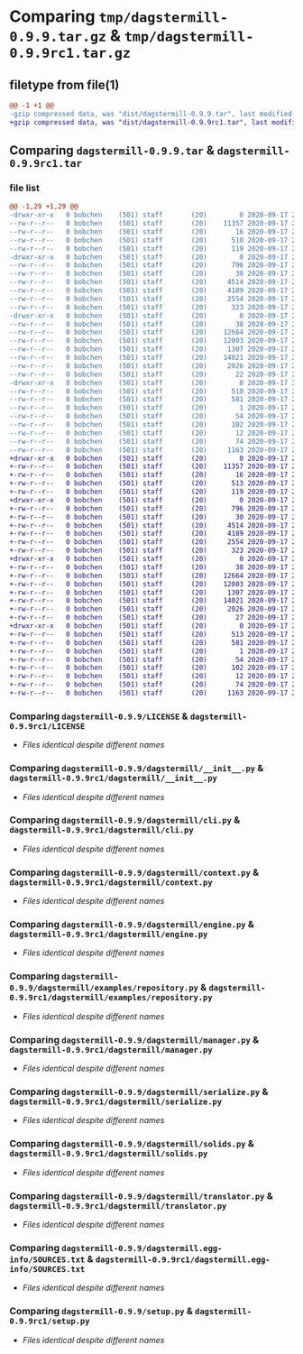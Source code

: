 # Comparing `tmp/dagstermill-0.9.9.tar.gz` & `tmp/dagstermill-0.9.9rc1.tar.gz`

## filetype from file(1)

```diff
@@ -1 +1 @@
-gzip compressed data, was "dist/dagstermill-0.9.9.tar", last modified: Thu Sep 17 21:28:23 2020, max compression
+gzip compressed data, was "dist/dagstermill-0.9.9rc1.tar", last modified: Thu Sep 17 21:08:42 2020, max compression
```

## Comparing `dagstermill-0.9.9.tar` & `dagstermill-0.9.9rc1.tar`

### file list

```diff
@@ -1,29 +1,29 @@
-drwxr-xr-x   0 bobchen    (501) staff       (20)        0 2020-09-17 21:28:23.000000 dagstermill-0.9.9/
--rw-r--r--   0 bobchen    (501) staff       (20)    11357 2020-09-17 21:24:45.000000 dagstermill-0.9.9/LICENSE
--rw-r--r--   0 bobchen    (501) staff       (20)       16 2020-09-17 21:24:45.000000 dagstermill-0.9.9/MANIFEST.in
--rw-r--r--   0 bobchen    (501) staff       (20)      510 2020-09-17 21:28:23.000000 dagstermill-0.9.9/PKG-INFO
--rw-r--r--   0 bobchen    (501) staff       (20)      119 2020-09-17 21:24:45.000000 dagstermill-0.9.9/README.md
-drwxr-xr-x   0 bobchen    (501) staff       (20)        0 2020-09-17 21:28:23.000000 dagstermill-0.9.9/dagstermill/
--rw-r--r--   0 bobchen    (501) staff       (20)      796 2020-09-17 21:24:45.000000 dagstermill-0.9.9/dagstermill/__init__.py
--rw-r--r--   0 bobchen    (501) staff       (20)       30 2020-09-17 21:24:45.000000 dagstermill-0.9.9/dagstermill/__main__.py
--rw-r--r--   0 bobchen    (501) staff       (20)     4514 2020-09-17 21:24:45.000000 dagstermill-0.9.9/dagstermill/cli.py
--rw-r--r--   0 bobchen    (501) staff       (20)     4189 2020-09-17 21:24:45.000000 dagstermill-0.9.9/dagstermill/context.py
--rw-r--r--   0 bobchen    (501) staff       (20)     2554 2020-09-17 21:24:45.000000 dagstermill-0.9.9/dagstermill/engine.py
--rw-r--r--   0 bobchen    (501) staff       (20)      323 2020-09-17 21:24:45.000000 dagstermill-0.9.9/dagstermill/errors.py
-drwxr-xr-x   0 bobchen    (501) staff       (20)        0 2020-09-17 21:28:23.000000 dagstermill-0.9.9/dagstermill/examples/
--rw-r--r--   0 bobchen    (501) staff       (20)       38 2020-09-17 21:24:45.000000 dagstermill-0.9.9/dagstermill/examples/__init__.py
--rw-r--r--   0 bobchen    (501) staff       (20)    12664 2020-09-17 21:24:45.000000 dagstermill-0.9.9/dagstermill/examples/repository.py
--rw-r--r--   0 bobchen    (501) staff       (20)    12003 2020-09-17 21:24:45.000000 dagstermill-0.9.9/dagstermill/manager.py
--rw-r--r--   0 bobchen    (501) staff       (20)     1307 2020-09-17 21:24:45.000000 dagstermill-0.9.9/dagstermill/serialize.py
--rw-r--r--   0 bobchen    (501) staff       (20)    14021 2020-09-17 21:24:45.000000 dagstermill-0.9.9/dagstermill/solids.py
--rw-r--r--   0 bobchen    (501) staff       (20)     2026 2020-09-17 21:24:45.000000 dagstermill-0.9.9/dagstermill/translator.py
--rw-r--r--   0 bobchen    (501) staff       (20)       22 2020-09-17 21:24:45.000000 dagstermill-0.9.9/dagstermill/version.py
-drwxr-xr-x   0 bobchen    (501) staff       (20)        0 2020-09-17 21:28:23.000000 dagstermill-0.9.9/dagstermill.egg-info/
--rw-r--r--   0 bobchen    (501) staff       (20)      510 2020-09-17 21:28:23.000000 dagstermill-0.9.9/dagstermill.egg-info/PKG-INFO
--rw-r--r--   0 bobchen    (501) staff       (20)      581 2020-09-17 21:28:23.000000 dagstermill-0.9.9/dagstermill.egg-info/SOURCES.txt
--rw-r--r--   0 bobchen    (501) staff       (20)        1 2020-09-17 21:28:23.000000 dagstermill-0.9.9/dagstermill.egg-info/dependency_links.txt
--rw-r--r--   0 bobchen    (501) staff       (20)       54 2020-09-17 21:28:23.000000 dagstermill-0.9.9/dagstermill.egg-info/entry_points.txt
--rw-r--r--   0 bobchen    (501) staff       (20)      102 2020-09-17 21:28:23.000000 dagstermill-0.9.9/dagstermill.egg-info/requires.txt
--rw-r--r--   0 bobchen    (501) staff       (20)       12 2020-09-17 21:28:23.000000 dagstermill-0.9.9/dagstermill.egg-info/top_level.txt
--rw-r--r--   0 bobchen    (501) staff       (20)       74 2020-09-17 21:28:23.000000 dagstermill-0.9.9/setup.cfg
--rw-r--r--   0 bobchen    (501) staff       (20)     1163 2020-09-17 21:24:45.000000 dagstermill-0.9.9/setup.py
+drwxr-xr-x   0 bobchen    (501) staff       (20)        0 2020-09-17 21:08:42.000000 dagstermill-0.9.9rc1/
+-rw-r--r--   0 bobchen    (501) staff       (20)    11357 2020-09-17 21:04:59.000000 dagstermill-0.9.9rc1/LICENSE
+-rw-r--r--   0 bobchen    (501) staff       (20)       16 2020-09-17 21:04:59.000000 dagstermill-0.9.9rc1/MANIFEST.in
+-rw-r--r--   0 bobchen    (501) staff       (20)      513 2020-09-17 21:08:42.000000 dagstermill-0.9.9rc1/PKG-INFO
+-rw-r--r--   0 bobchen    (501) staff       (20)      119 2020-09-17 21:04:59.000000 dagstermill-0.9.9rc1/README.md
+drwxr-xr-x   0 bobchen    (501) staff       (20)        0 2020-09-17 21:08:42.000000 dagstermill-0.9.9rc1/dagstermill/
+-rw-r--r--   0 bobchen    (501) staff       (20)      796 2020-09-17 21:04:59.000000 dagstermill-0.9.9rc1/dagstermill/__init__.py
+-rw-r--r--   0 bobchen    (501) staff       (20)       30 2020-09-17 21:04:59.000000 dagstermill-0.9.9rc1/dagstermill/__main__.py
+-rw-r--r--   0 bobchen    (501) staff       (20)     4514 2020-09-17 21:04:59.000000 dagstermill-0.9.9rc1/dagstermill/cli.py
+-rw-r--r--   0 bobchen    (501) staff       (20)     4189 2020-09-17 21:04:59.000000 dagstermill-0.9.9rc1/dagstermill/context.py
+-rw-r--r--   0 bobchen    (501) staff       (20)     2554 2020-09-17 21:04:59.000000 dagstermill-0.9.9rc1/dagstermill/engine.py
+-rw-r--r--   0 bobchen    (501) staff       (20)      323 2020-09-17 21:04:59.000000 dagstermill-0.9.9rc1/dagstermill/errors.py
+drwxr-xr-x   0 bobchen    (501) staff       (20)        0 2020-09-17 21:08:42.000000 dagstermill-0.9.9rc1/dagstermill/examples/
+-rw-r--r--   0 bobchen    (501) staff       (20)       38 2020-09-17 21:04:59.000000 dagstermill-0.9.9rc1/dagstermill/examples/__init__.py
+-rw-r--r--   0 bobchen    (501) staff       (20)    12664 2020-09-17 21:04:59.000000 dagstermill-0.9.9rc1/dagstermill/examples/repository.py
+-rw-r--r--   0 bobchen    (501) staff       (20)    12003 2020-09-17 21:04:59.000000 dagstermill-0.9.9rc1/dagstermill/manager.py
+-rw-r--r--   0 bobchen    (501) staff       (20)     1307 2020-09-17 21:04:59.000000 dagstermill-0.9.9rc1/dagstermill/serialize.py
+-rw-r--r--   0 bobchen    (501) staff       (20)    14021 2020-09-17 21:04:59.000000 dagstermill-0.9.9rc1/dagstermill/solids.py
+-rw-r--r--   0 bobchen    (501) staff       (20)     2026 2020-09-17 21:04:59.000000 dagstermill-0.9.9rc1/dagstermill/translator.py
+-rw-r--r--   0 bobchen    (501) staff       (20)       27 2020-09-17 21:04:59.000000 dagstermill-0.9.9rc1/dagstermill/version.py
+drwxr-xr-x   0 bobchen    (501) staff       (20)        0 2020-09-17 21:08:42.000000 dagstermill-0.9.9rc1/dagstermill.egg-info/
+-rw-r--r--   0 bobchen    (501) staff       (20)      513 2020-09-17 21:08:42.000000 dagstermill-0.9.9rc1/dagstermill.egg-info/PKG-INFO
+-rw-r--r--   0 bobchen    (501) staff       (20)      581 2020-09-17 21:08:42.000000 dagstermill-0.9.9rc1/dagstermill.egg-info/SOURCES.txt
+-rw-r--r--   0 bobchen    (501) staff       (20)        1 2020-09-17 21:08:42.000000 dagstermill-0.9.9rc1/dagstermill.egg-info/dependency_links.txt
+-rw-r--r--   0 bobchen    (501) staff       (20)       54 2020-09-17 21:08:42.000000 dagstermill-0.9.9rc1/dagstermill.egg-info/entry_points.txt
+-rw-r--r--   0 bobchen    (501) staff       (20)      102 2020-09-17 21:08:42.000000 dagstermill-0.9.9rc1/dagstermill.egg-info/requires.txt
+-rw-r--r--   0 bobchen    (501) staff       (20)       12 2020-09-17 21:08:42.000000 dagstermill-0.9.9rc1/dagstermill.egg-info/top_level.txt
+-rw-r--r--   0 bobchen    (501) staff       (20)       74 2020-09-17 21:08:42.000000 dagstermill-0.9.9rc1/setup.cfg
+-rw-r--r--   0 bobchen    (501) staff       (20)     1163 2020-09-17 21:04:59.000000 dagstermill-0.9.9rc1/setup.py
```

### Comparing `dagstermill-0.9.9/LICENSE` & `dagstermill-0.9.9rc1/LICENSE`

 * *Files identical despite different names*

### Comparing `dagstermill-0.9.9/dagstermill/__init__.py` & `dagstermill-0.9.9rc1/dagstermill/__init__.py`

 * *Files identical despite different names*

### Comparing `dagstermill-0.9.9/dagstermill/cli.py` & `dagstermill-0.9.9rc1/dagstermill/cli.py`

 * *Files identical despite different names*

### Comparing `dagstermill-0.9.9/dagstermill/context.py` & `dagstermill-0.9.9rc1/dagstermill/context.py`

 * *Files identical despite different names*

### Comparing `dagstermill-0.9.9/dagstermill/engine.py` & `dagstermill-0.9.9rc1/dagstermill/engine.py`

 * *Files identical despite different names*

### Comparing `dagstermill-0.9.9/dagstermill/examples/repository.py` & `dagstermill-0.9.9rc1/dagstermill/examples/repository.py`

 * *Files identical despite different names*

### Comparing `dagstermill-0.9.9/dagstermill/manager.py` & `dagstermill-0.9.9rc1/dagstermill/manager.py`

 * *Files identical despite different names*

### Comparing `dagstermill-0.9.9/dagstermill/serialize.py` & `dagstermill-0.9.9rc1/dagstermill/serialize.py`

 * *Files identical despite different names*

### Comparing `dagstermill-0.9.9/dagstermill/solids.py` & `dagstermill-0.9.9rc1/dagstermill/solids.py`

 * *Files identical despite different names*

### Comparing `dagstermill-0.9.9/dagstermill/translator.py` & `dagstermill-0.9.9rc1/dagstermill/translator.py`

 * *Files identical despite different names*

### Comparing `dagstermill-0.9.9/dagstermill.egg-info/SOURCES.txt` & `dagstermill-0.9.9rc1/dagstermill.egg-info/SOURCES.txt`

 * *Files identical despite different names*

### Comparing `dagstermill-0.9.9/setup.py` & `dagstermill-0.9.9rc1/setup.py`

 * *Files identical despite different names*

